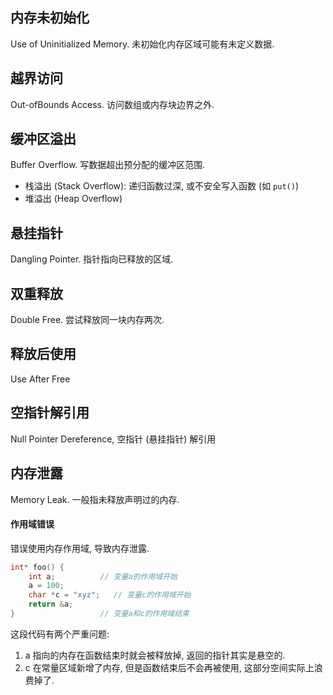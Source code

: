 ## 内存未初始化

Use of Uninitialized Memory. 未初始化内存区域可能有未定义数据.

## 越界访问

Out-ofBounds Access. 访问数组或内存块边界之外.

## 缓冲区溢出

Buffer Overflow. 写数据超出预分配的缓冲区范围. 

- 栈溢出 (Stack Overflow): 递归函数过深, 或不安全写入函数 (如 `put()`)
- 堆溢出 (Heap Overflow)

## 悬挂指针

Dangling Pointer. 指针指向已释放的区域.

## 双重释放

Double Free. 尝试释放同一块内存两次.

## 释放后使用 

Use After Free

## 空指针解引用

Null Pointer Dereference, 空指针 (悬挂指针) 解引用

## 内存泄露

Memory Leak. 一般指未释放声明过的内存.

#### 作用域错误

错误使用内存作用域, 导致内存泄露.  

```c
int* foo() {
    int a;          // 变量a的作用域开始
    a = 100;
    char *c = "xyz";   // 变量c的作用域开始
    return &a;
}                   // 变量a和c的作用域结束
```

这段代码有两个严重问题: 

1. a 指向的内存在函数结束时就会被释放掉, 返回的指针其实是悬空的. 
2. c 在常量区域新增了内存, 但是函数结束后不会再被使用, 这部分空间实际上浪费掉了. 
